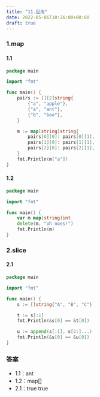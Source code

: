 ```yaml
---
title: "11.应用"
date: 2022-05-06T10:26:00+08:00
draft: true
---
```

### 1.map

#### 1.1

```go
package main

import "fmt"

func main() {
	pairs := [][2]string{
		{"a", "apple"},
		{"a", "ant"},
		{"b", "bee"},
	}

	m := map[string]string{
		pairs[0][0]: pairs[0][1],
		pairs[1][0]: pairs[1][1],
		pairs[2][0]: pairs[2][1],
	}
	fmt.Println(m["a"])
}
```

#### 1.2

```go
package main

import "fmt"

func main() {
	var m map[string]int
	delete(m, "oh noes!")
	fmt.Println(m)
}
```

### 2.slice

#### 2.1

```go
package main

import "fmt"

func main() {
	s := []string{"A", "B", "C"}

	t := s[:1]
	fmt.Println(&s[0] == &t[0])

	u := append(s[:1], s[2:]...)
	fmt.Println(&s[0] == &u[0])
}
```























### 答案

- 1.1：ant
- 1.2：map[]
- 2.1：true true